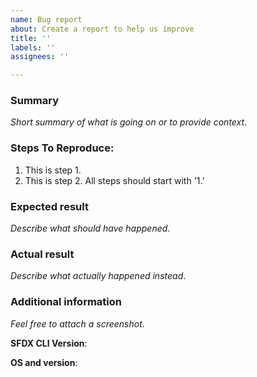 ```yaml
---
name: Bug report
about: Create a report to help us improve
title: ''
labels: ''
assignees: ''

---
```


<!--
NOTICE: GitHub is not a mechanism for receiving support under any agreement or SLA. If you require immediate assistance, please use official support channels.

This repository only supports Salesforce CLI plugin generate if you have identified a bug that is not related to the plugin generate but instead to the Salesforce CLI or the force commands please submit your issue to the forcedotcome/cli repo not this one. 

If you have a question or are stuck and need help moving forward with the Salesforce CLI please go to the SalesforceDX Trailblazer community https://success.salesforce.com/_ui/core/chatter/groups/GroupProfilePage?g=0F93A000000HTp1 to post a question or submit a case with Salesforce support 
-->

### Summary

_Short summary of what is going on or to provide context_.

### Steps To Reproduce:

1.  This is step 1.
1.  This is step 2. All steps should start with '1.'

### Expected result

_Describe what should have happened_.

### Actual result

_Describe what actually happened instead_.

### Additional information

_Feel free to attach a screenshot_.

**SFDX CLI Version**:

**OS and version**:
